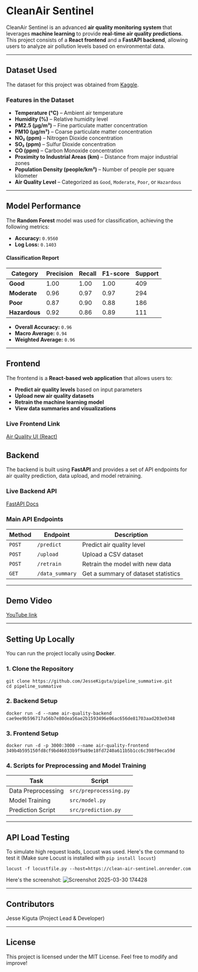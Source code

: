# **CleanAir Sentinel**

CleanAir Sentinel is an advanced **air quality monitoring system** that leverages **machine learning** to provide **real-time air quality predictions**. This project consists of a **React frontend** and a **FastAPI backend**, allowing users to analyze air pollution levels based on environmental data.

---

## **Dataset Used**
The dataset for this project was obtained from [Kaggle](https://www.kaggle.com/datasets/mujtabamatin/air-quality-and-pollution-assessment).

### **Features in the Dataset**
- **Temperature (°C)** – Ambient air temperature
- **Humidity (%)** – Relative humidity level
- **PM2.5 (µg/m³)** – Fine particulate matter concentration
- **PM10 (µg/m³)** – Coarse particulate matter concentration
- **NO₂ (ppm)** – Nitrogen Dioxide concentration
- **SO₂ (ppm)** – Sulfur Dioxide concentration
- **CO (ppm)** – Carbon Monoxide concentration
- **Proximity to Industrial Areas (km)** – Distance from major industrial zones
- **Population Density (people/km²)** – Number of people per square kilometer
- **Air Quality Level** – Categorized as `Good`, `Moderate`, `Poor`, or `Hazardous`

---

## **Model Performance**
The **Random Forest** model was used for classification, achieving the following metrics:

- **Accuracy:** `0.9560`  
- **Log Loss:** `0.1403`  

#### **Classification Report**
| Category   | Precision | Recall | F1-score | Support |
|------------|------------|--------|---------|---------|
| **Good**       | 1.00  | 1.00  | 1.00 | 409 |
| **Moderate**   | 0.96  | 0.97  | 0.97 | 294 |
| **Poor**       | 0.87  | 0.90  | 0.88 | 186 |
| **Hazardous**  | 0.92  | 0.86  | 0.89 | 111 |

- **Overall Accuracy:** `0.96`  
- **Macro Average:** `0.94`  
- **Weighted Average:** `0.96`

---

## **Frontend**
The frontend is a **React-based web application** that allows users to:
- **Predict air quality levels** based on input parameters
- **Upload new air quality datasets**
- **Retrain the machine learning model**
- **View data summaries and visualizations**

### **Live Frontend Link**
[Air Quality UI (React)](https://air-quality-pipeline.vercel.app/)

## **Backend**
The backend is built using **FastAPI** and provides a set of API endpoints for air quality prediction, data upload, and model retraining.

### **Live Backend API**
[FastAPI Docs](https://clean-air-sentinel.onrender.com/docs)

### **Main API Endpoints**
| **Method** | **Endpoint** | **Description** |
|------------|------------|----------------|
| `POST` | `/predict` | Predict air quality level |
| `POST` | `/upload` | Upload a CSV dataset |
| `POST` | `/retrain` | Retrain the model with new data |
| `GET`  | `/data_summary` | Get a summary of dataset statistics |

---

## **Demo Video**
[YouTube link](https://youtu.be/zVdHg-fCnzg)

---

## **Setting Up Locally**
You can run the project locally using **Docker**.

### **1. Clone the Repository**
```
git clone https://github.com/JesseKiguta/pipeline_summative.git
cd pipeline_summative
```
### **2. Backend Setup**
```
docker run -d --name air-quality-backend cae9ee9b596717a56b7e80dea56ae2b1593496e06ac656de81703aad203e0348
```
### **3. Frontend Setup**
```
docker run -d -p 3000:3000 --name air-quality-frontend 349b4b595150fd8cf9bd46033b9f9a89e18fd7240a611b5b1cc6c398f9eca59d
```
### **4. Scripts for Preprocessing and Model Training**
| **Task**               | **Script**                  |
|------------------------|----------------------------|
| Data Preprocessing     | `src/preprocessing.py`     |
| Model Training        | `src/model.py`             |
| Prediction Script     | `src/prediction.py`        |

---

## **API Load Testing**
To simulate high request loads, Locust was used. Here's the command to test it (Make sure Locust is installed with ``` pip install locust ```)
```
locust -f locustfile.py --host=https://clean-air-sentinel.onrender.com
```
Here's the screenshot:
![Screenshot 2025-03-30 174428](https://github.com/user-attachments/assets/ba3b7bce-7ad5-4b4c-8c49-32661e79a012)

---

## **Contributors**
Jesse Kiguta (Project Lead & Developer)

---

## **License**
This project is licensed under the MIT License. Feel free to modify and improve!
